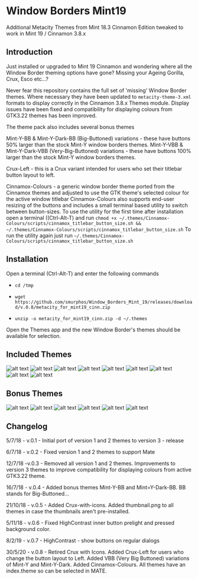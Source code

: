 # Window Borders Mint19
Additional Metacity Themes from Mint 18.3 Cinnamon Edition tweaked to work in Mint 19 / Cinnamon 3.8.x

## Introduction

Just installed or upgraded to Mint 19 Cinnamon and wondering where all the Window Border theming options have gone? Missing your Ageing Gorilla, Crux, Esco etc...?

Never fear this repository contains the full set of 'missing' Window Border themes. Where necessary they have been updated to `metacity-theme-3.xml` formats to display correctly in the Cinnamon 3.8.x Themes module. Display issues have been fixed and compatibility for displaying colours from GTK3.22 themes has been improved.

The theme pack also includes several bonus themes

Mint-Y-BB & Mint-Y-Dark-BB (Big-Buttoned) variations - these have buttons 50% larger than the stock Mint-Y window borders themes.
Mint-Y-VBB & Mint-Y-Dark-VBB (Very-Big-Buttoned) variations - these have buttons 100% larger than the stock Mint-Y window borders themes.

Crux-Left - this is a Crux variant intended for users who set their titlebar button layout to left.

Cinnamox-Colours - a generic window border theme ported from the Cinnamox themes and adjusted to use the GTK theme's selected colour for the active window titlebar
Cinnamox-Colours also supports end-user resizing of the buttons and includes a small terminal based utility to switch between button-sizes. 
To use the utility for the first time after installation open a terminal ((Ctrl-Alt-T) and run `chmod +x ~/.themes/Cinnamox-Colours/scripts/cinnamox_titlebar_button_size.sh && ~/.themes/Cinnamox-Colours/scripts/cinnamox_titlebar_button_size.sh`
To run the utility again just run `~/.themes/Cinnamox-Colours/scripts/cinnamox_titlebar_button_size.sh`

## Installation

Open a terminal (Ctrl-Alt-T) and enter the following commands

* `cd /tmp`

* `wget https://github.com/smurphos/Window_Borders_Mint_19/releases/download/v.0.8/metacity_for_mint19_cinn.zip`

* `unzip -o metacity_for_mint19_cinn.zip -d ~/.themes`

Open the Themes app and the new Window Border's themes should be available for selection.

## Included Themes

![alt text](https://i.imgur.com/OEhyGNl.png "Adwaita")
![alt text](https://i.imgur.com/SkYRx6F.png "Aging-Gorilla")
![alt text](https://i.imgur.com/Xaj50Ew.png "Atlanta")
![alt text](https://i.imgur.com/b5hiWmn.png "Bright")
![alt text](https://i.imgur.com/uTopYyX.png "Crux")
![alt text](https://i.imgur.com/GR5C9DC.png "Esco")
![alt text](https://i.imgur.com/iUR6eTN.png "High_Contrast")
![alt text](https://i.imgur.com/mxqcBqd.png "Metabox")
![alt text](https://i.imgur.com/5iE1ns6.png "Simple")

## Bonus Themes

![alt text](https://i.imgur.com/CAn8Eto.png "Mint-Y-BB")
![alt text](https://i.imgur.com/6qqnw6M.png "Mint-Y-VBB")
![alt text](https://i.imgur.com/g9QFu0i.png "Mint-Y-Dark-BB")
![alt text](https://i.imgur.com/SjDQf15.png "Mint-Y-Dark-VBB")
![alt text](https://i.imgur.com/URrTHIS.png "Cinnamox-Colours")
![alt text](https://i.imgur.com/oUecwQe.png "Crux-Left")


## Changelog

5/7/18 - v.0.1 - Initial port of version 1 and 2 themes to version 3 - release

6/7/18 - v.0.2 - Fixed version 1 and 2 themes to support Mate

12/7/18 -v.0.3 - Removed all version 1 and 2 themes. Improvements to version 3 themes to improve compatibility for displaying colours from active GTK3.22 theme.

16/7/18 - v.0.4 - Added bonus themes Mint-Y-BB and Mint=Y-Dark-BB. BB stands for Big-Buttoned...

21/10/18 - v.0.5 - Added Crux-with-icons. Added thumbnail.png to all themes in case the thumbnails aren't pre-installed.

5/11/18 - v.0.6 - Fixed HighContrast inner button prelight and pressed background color.

8/2/19 - v.0.7 - HighContrast - show buttons on regular dialogs

30/5/20 - v.0.8 - Retired Crux with Icons. Added Crux-Left for users who change the button layout to Left. Added VBB (Very Big Buttoned) variations of Mint-Y and Mint-Y-Dark. Added Cinnamox-Colours. All themes have an index.theme so can be selected in MATE.
